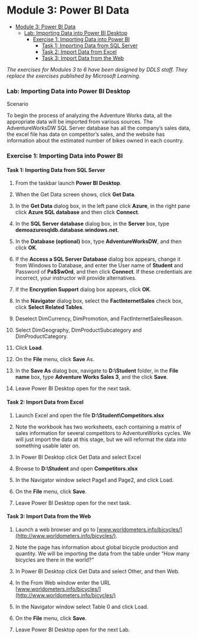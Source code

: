 # Module 3: Power BI Data

- [Module 3: Power BI Data](#module-3-power-bi-data)
    - [Lab: Importing Data into Power BI Desktop](#Lab-Importing-Data-into-Power-BI-Desktop)
        - [Exercise 1: Importing Data into Power BI](#Exercise-1-Importing-Data-into-Power-BI)
            - [Task 1: Importing Data from SQL Server](#Task-1-Importing-Data-from-SQL-Server)
            - [Task 2: Import Data from Excel](#Task-2-Import-Data-from-Excel)
            - [Task 3: Import Data from the Web](#Task-3-Import-Data-from-the-Web)
            

*The exercises for Modules 3 to 6 have been designed by DDLS staff.*
*They replace the exercises published by Microsoft Learning.*

### Lab: Importing Data into Power BI Desktop

Scenario

To begin the process of analyzing the Adventure Works data, all the
appropriate data will be imported from various sources. The
AdventureWorksDW SQL Server database has all the company’s sales data,
the excel file has data on competitor’s sales, and the website has
information about the estimated number of bikes owned in each country.

### Exercise 1: Importing Data into Power BI

#### Task 1: Importing Data from SQL Server

1.  From the taskbar launch **Power BI Desktop**.

2.  When the Get Data screen shows, click **Get Data**.

7. In the **Get Data** dialog box, in the left pane click **Azure**, in the right pane click **Azure SQL database** and then click **Connect**.

8. In the **SQL Server database** dialog box, in the **Server** box, type **demoazuresqldb.database.windows.net**.

9. In the **Database (optional)** box, type **AdventureWorksDW**, and then click **OK**.

6.  If the **Access a SQL Server Database** dialog box appears, change
    it from Windows to Database, and enter the User name of **Student**
    and Password of **Pa$$w0rd**, and then click **Connect**. 
    If these credentials are incorrect, your instructor will provide alternatives.

7.  If the **Encryption Support** dialog box appears, click **OK**.

8.  In the **Navigator** dialog box, select the **FactInternetSales**
    check box, click **Select Related Tables**.

9.  Deselect DimCurrency, DimPromotion, and FactInternetSalesReason.

10. Select DimGeography, DimProductSubcategory and DimProductCategory.

11. Click **Load**.

12. On the **File** menu, click **Save** As.

13. In the **Save As** dialog box, navigate to **D:\\Student** folder,
    in the **File name** box, type **Adventure Works Sales 3**, and the
    click **Save**.

14. Leave Power BI Desktop open for the next task.

#### Task 2: Import Data from Excel

1.  Launch Excel and open the file **D:\\Student\\Competitors.xlsx**

2.  Note the workbook has two worksheets, each containing a matrix of
    sales information for several competitors to AdventureWorks cycles.
    We will just import the data at this stage, but we will reformat the
    data into something usable later on.

3.  In Power BI Desktop click Get Data and select Excel

4.  Browse to **D:\\Student** and open **Competitors.xlsx**

5.  In the Navigator window select Page1 and Page2, and click Load.

6.  On the **File** menu, click **Save**.

7.  Leave Power BI Desktop open for the next task.

#### Task 3: Import Data from the Web

1.  Launch a web browser and go to
    [www.worldometers.info/bicycles/](http://www.worldometers.info/bicycles/).

2.  Note the page has information about global bicycle production and
    quantity. We will be importing the data from the table under “How
    many bicycles are there in the world?”

3.  In Power BI Desktop click Get Data and select Other, and then Web.

4.  In the From Web window enter the URL
    [www.worldometers.info/bicycles/](http://www.worldometers.info/bicycles/)

5.  In the Navigator window select Table 0 and click Load.

6.  On the **File** menu, click **Save**.

7.  Leave Power BI Desktop open for the next Lab.
